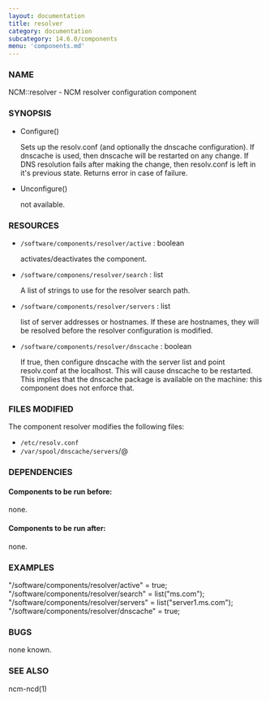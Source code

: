 ```yaml
---
layout: documentation
title: resolver
category: documentation
subcategory: 14.6.0/components
menu: 'components.md'
---
```

### NAME

NCM::resolver - NCM resolver configuration component

### SYNOPSIS

- Configure()

    Sets up the resolv.conf (and optionally the dnscache configuration).
    If dnscache is used, then dnscache will be restarted on any change.
    If DNS resolution fails after making the change, then resolv.conf
    is left in it's previous state.
    Returns
    error in case of failure.

- Unconfigure()

    not available.

### RESOURCES

- `/software/components/resolver/active` : boolean

    activates/deactivates the component.

- `/software/componens/resolver/search` : list

    A list of strings to use for the resolver search path.

- `/software/components/resolver/servers` : list

    list of server addresses or hostnames. If these are
    hostnames, they will be resolved before the resolver 
    configuration is modified.

- `/software/components/resolver/dnscache` : boolean

    If true, then configure dnscache with the server list
    and point resolv.conf at the localhost. This will
    cause dnscache to be restarted. This implies that
    the dnscache package is available on the machine:
    this component does not enforce that.

### FILES MODIFIED

The component resolver modifies the following files:

- `/etc/resolv.conf`
- `/var/spool/dnscache/servers`/@

### DEPENDENCIES

#### Components to be run before:

none.

#### Components to be run after:

none.

### EXAMPLES

"/software/components/resolver/active" = true;
"/software/components/resolver/search" = list("ms.com");
"/software/components/resolver/servers" = list("server1.ms.com");
"/software/components/resolver/dnscache" = true;

### BUGS

none known.

### SEE ALSO

ncm-ncd(1)
